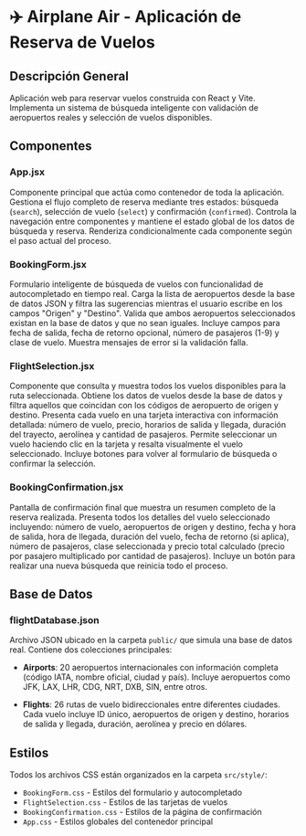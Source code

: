 # ✈️ Airplane Air - Aplicación de Reserva de Vuelos

## Descripción General
Aplicación web para reservar vuelos construida con React y Vite. Implementa un sistema de búsqueda inteligente con validación de aeropuertos reales y selección de vuelos disponibles.

## Componentes

### App.jsx
Componente principal que actúa como contenedor de toda la aplicación. Gestiona el flujo completo de reserva mediante tres estados: búsqueda (`search`), selección de vuelo (`select`) y confirmación (`confirmed`). Controla la navegación entre componentes y mantiene el estado global de los datos de búsqueda y reserva. Renderiza condicionalmente cada componente según el paso actual del proceso.

### BookingForm.jsx
Formulario inteligente de búsqueda de vuelos con funcionalidad de autocompletado en tiempo real. Carga la lista de aeropuertos desde la base de datos JSON y filtra las sugerencias mientras el usuario escribe en los campos "Origen" y "Destino". Valida que ambos aeropuertos seleccionados existan en la base de datos y que no sean iguales. Incluye campos para fecha de salida, fecha de retorno opcional, número de pasajeros (1-9) y clase de vuelo. Muestra mensajes de error si la validación falla.

### FlightSelection.jsx
Componente que consulta y muestra todos los vuelos disponibles para la ruta seleccionada. Obtiene los datos de vuelos desde la base de datos y filtra aquellos que coincidan con los códigos de aeropuerto de origen y destino. Presenta cada vuelo en una tarjeta interactiva con información detallada: número de vuelo, precio, horarios de salida y llegada, duración del trayecto, aerolínea y cantidad de pasajeros. Permite seleccionar un vuelo haciendo clic en la tarjeta y resalta visualmente el vuelo seleccionado. Incluye botones para volver al formulario de búsqueda o confirmar la selección.

### BookingConfirmation.jsx
Pantalla de confirmación final que muestra un resumen completo de la reserva realizada. Presenta todos los detalles del vuelo seleccionado incluyendo: número de vuelo, aeropuertos de origen y destino, fecha y hora de salida, hora de llegada, duración del vuelo, fecha de retorno (si aplica), número de pasajeros, clase seleccionada y precio total calculado (precio por pasajero multiplicado por cantidad de pasajeros). Incluye un botón para realizar una nueva búsqueda que reinicia todo el proceso.

## Base de Datos

### flightDatabase.json
Archivo JSON ubicado en la carpeta `public/` que simula una base de datos real. Contiene dos colecciones principales:

- **Airports**: 20 aeropuertos internacionales con información completa (código IATA, nombre oficial, ciudad y país). Incluye aeropuertos como JFK, LAX, LHR, CDG, NRT, DXB, SIN, entre otros.

- **Flights**: 26 rutas de vuelo bidireccionales entre diferentes ciudades. Cada vuelo incluye ID único, aeropuertos de origen y destino, horarios de salida y llegada, duración, aerolínea y precio en dólares.

## Estilos

Todos los archivos CSS están organizados en la carpeta `src/style/`:
- `BookingForm.css` - Estilos del formulario y autocompletado
- `FlightSelection.css` - Estilos de las tarjetas de vuelos
- `BookingConfirmation.css` - Estilos de la página de confirmación
- `App.css` - Estilos globales del contenedor principal
